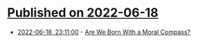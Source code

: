 # [Published on 2022-06-18](index.md)

* [2022-06-18, 23:11:00](https://soylentnews.org/article.pl?sid=22/06/17/1832206&from=rss) - [Are We Born With a Moral Compass?](https://soylentnews.org/article.pl?sid=22/06/17/1832206&from=rss)
